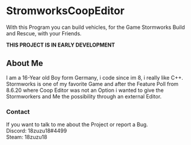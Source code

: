 # StromworksCoopEditor  
With this Program you can build vehicles, for the Game Stormworks Build and Rescue, with your Friends.  
  
**THIS PROJECT IS IN EARLY DEVELOPMENT**
  
## About Me  
I am a 16-Year old Boy form Germany, i code since im 8, i really like C++. Stormworks is one of my favorite Game and after the Feature Poll from 8.6.20 where Coop Editor was not an Option i wanted to give the Stormworkers and Me the possibility through an external Editor.  
### Contact  
If you want to talk to me about the Project or report a Bug.  
Discord: 18zuzu18#4499  
Steam:   18zuzu18